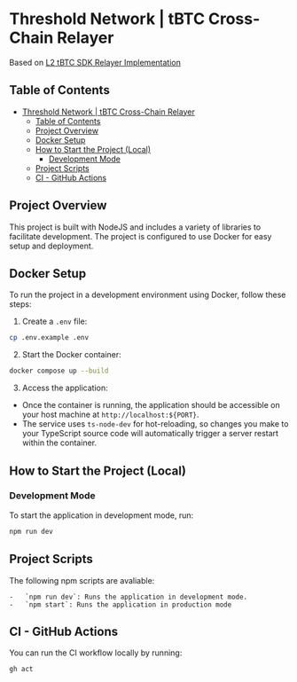 # Threshold Network | tBTC Cross-Chain Relayer

Based on [L2 tBTC SDK Relayer Implementation](https://thresholdnetwork.notion.site/L2-tBTC-SDK-Relayer-Implementation-4dfedabfcf594c7d8ef80609541cf791?pvs=4)

## Table of Contents

- [Threshold Network | tBTC Cross-Chain Relayer](#threshold-network--tbtc-cross-chain-relayer)
  - [Table of Contents](#table-of-contents)
  - [Project Overview](#project-overview)
  - [Docker Setup](#docker-setup)
  - [How to Start the Project (Local)](#how-to-start-the-project-local)
    - [Development Mode](#development-mode)
  - [Project Scripts](#project-scripts)
  - [CI - GitHub Actions](#ci---github-actions)

## Project Overview

This project is built with NodeJS and includes a variety of libraries to facilitate development. The project is configured to use Docker for easy setup and deployment.

## Docker Setup

To run the project in a development environment using Docker, follow these steps:

1. Create a `.env` file:

```bash
cp .env.example .env
```

2. Start the Docker container:
```bash
docker compose up --build
```
3. Access the application:
* Once the container is running, the application should be accessible on your host machine at `http://localhost:${PORT}`.
* The service uses `ts-node-dev` for hot-reloading, so changes you make to your TypeScript source code will automatically trigger a server restart within the container.

## How to Start the Project (Local)

### Development Mode

To start the application in development mode, run:

```bash
npm run dev
```

## Project Scripts

The following npm scripts are avaliable:

    -   `npm run dev`: Runs the application in development mode.
    -   `npm start`: Runs the application in production mode

## CI - GitHub Actions

You can run the CI workflow locally by running:

```bash
gh act
```



